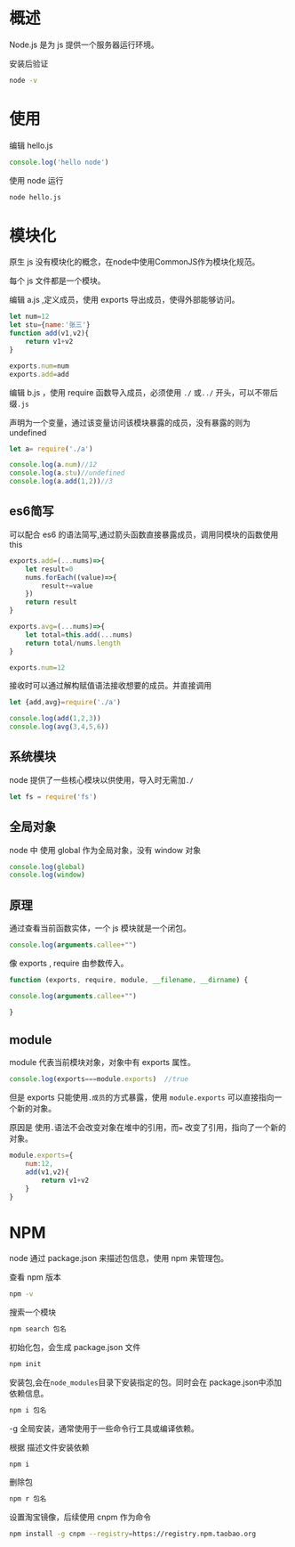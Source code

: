 # 概述

Node.js 是为 js 提供一个服务器运行环境。

安装后验证

```bash
node -v
```

# 使用

编辑 hello.js

```js
console.log('hello node')
```

使用 node 运行

```bash
node hello.js
```

# 模块化

原生 js 没有模块化的概念，在node中使用CommonJS作为模块化规范。

每个 js 文件都是一个模块。

编辑 a.js ,定义成员，使用 exports 导出成员，使得外部能够访问。

```js
let num=12
let stu={name:'张三'}
function add(v1,v2){
    return v1+v2
}

exports.num=num
exports.add=add
```

编辑 b.js ，使用 require 函数导入成员，必须使用 `./` 或`../` 开头，可以不带后缀`.js`

声明为一个变量，通过该变量访问该模块暴露的成员，没有暴露的则为 undefined

```js
let a= require('./a')

console.log(a.num)//12
console.log(a.stu)//undefined
console.log(a.add(1,2))//3
```

## es6简写

可以配合 es6 的语法简写,通过箭头函数直接暴露成员，调用同模块的函数使用 this 

```js
exports.add=(...nums)=>{
    let result=0
    nums.forEach((value)=>{
        result+=value
    })
    return result
}

exports.avg=(...nums)=>{
    let total=this.add(...nums)
    return total/nums.length
}

exports.num=12
```

接收时可以通过解构赋值语法接收想要的成员。并直接调用

```js
let {add,avg}=require('./a')

console.log(add(1,2,3))
console.log(avg(3,4,5,6))
```

## 系统模块

node 提供了一些核心模块以供使用，导入时无需加`./`

```js
let fs = require('fs')
```

## 全局对象

node 中 使用 global 作为全局对象，没有 window 对象

```js
console.log(global)
console.log(window)
```

## 原理

通过查看当前函数实体，一个 js 模块就是一个闭包。

```js
console.log(arguments.callee+"")
```

像 exports , require 由参数传入。

```js
function (exports, require, module, __filename, __dirname) {

console.log(arguments.callee+"")

}
```

## module

module 代表当前模块对象，对象中有 exports 属性。

```js
console.log(exports===module.exports)  //true
```

但是 exports 只能使用`.成员`的方式暴露，使用 `module.exports` 可以直接指向一个新的对象。

原因是 使用`.`语法不会改变对象在堆中的引用，而`=` 改变了引用，指向了一个新的对象。

```js
module.exports={
    num:12,
    add(v1,v2){
        return v1+v2
    }
}
```



 # NPM

node 通过 package.json 来描述包信息，使用 npm 来管理包。

查看 npm 版本

```bash
npm -v
```

搜索一个模块

```bash
npm search 包名
```

初始化包，会生成 package.json 文件

```bash
npm init
```

安装包,会在`node_modules`目录下安装指定的包。同时会在 package.json中添加依赖信息。

```bash
npm i 包名
```

-g 全局安装，通常使用于一些命令行工具或编译依赖。

根据 描述文件安装依赖

```
npm i
```

删除包

```bash
npm r 包名
```

设置淘宝镜像，后续使用 cnpm 作为命令

```bash
npm install -g cnpm --registry=https://registry.npm.taobao.org
```



